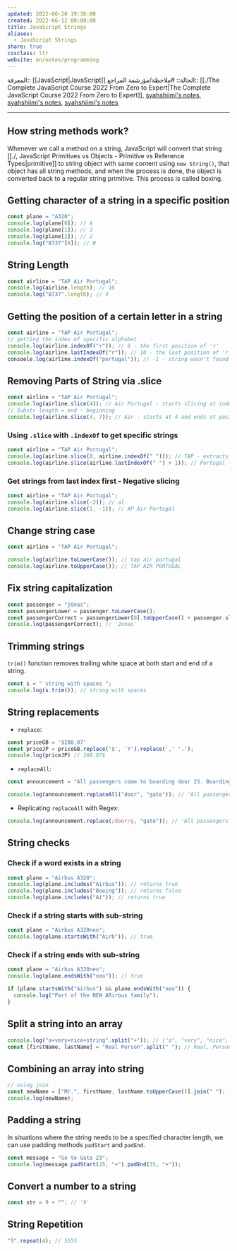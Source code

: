 ```yaml
---
updated: 2022-06-20 19:38:00
created: 2022-06-12 00:00:00
title: JavaScript Strings
aliases:
  - JavaScript Strings
share: true
cssclass: ltr
website: en/notes/programming
---
```


المعرفة:: [[JavaScript|JavaScript]]
الحالة:: #ملاحظة/مؤرشفة
المراجع:: [[./The Complete JavaScript Course 2022 From Zero to Expert|The Complete JavaScript Course 2022 From Zero to Expert]], [syahshiimi's notes](https://github.com/syahshiimi/second-brain/blob/bfa3eed7bb280d6516806e517cba1e8d3822ca21/05%20Learning/00%20JavaScript/202108112150%20Working%20With%20Strings%20Pt%201.md), [syahshiimi's notes](https://github.com/syahshiimi/second-brain/blob/bfa3eed7bb280d6516806e517cba1e8d3822ca21/05%20Learning/00%20JavaScript/202108142258%20Working%20With%20Strings%20Pt%202..md), [syahshiimi's notes](https://github.com/syahshiimi/second-brain/blob/bfa3eed7bb280d6516806e517cba1e8d3822ca21/05%20Learning/00%20JavaScript/202108142259%20Working%20With%20Strings%20Pt%203..md)

---

## How string methods work?

Whenever we call a method on a string, JavaScript will convert that string [[./, JavaScript Primitives vs Objects - Primitive vs Reference Types|primitive]] to string object with same content using `new String()`, that object has all string methods, and when the process is done, the object is converted back to a regular string primitive. This process is called boxing.

## Getting character of a string in a specific position

```js
const plane = "A320";
console.log(plane[0]); // A
console.log(plane[1]); // 3
console.log(plane[2]); // 2
console.log("B737"[0]); // B
```

## String Length

```js
const airline = "TAP Air Portugal";
console.log(airline.length); // 16
console.log("B737".length); // 4
```

## Getting the position of a certain letter in a string

```js
const airline = "TAP Air Portugal";
// getting the index of specific alphabet
console.log(airline.indexOf("r")); // 6 - the first position of 'r'
console.log(airline.lastIndexOf("r")); // 10 - the last position of 'r'
consoele.log(airline.indexOf("portugal")); // -1 - string wasn't found
```

## Removing Parts of String via .slice

```js
const airline = "TAP Air Portugal";
console.log(airline.slice(4)); // Air Portugal - starts slicing at index position 4
// Substr length = end - beginning
console.log(airline.slice(4, 7)); // Air - starts at 4 and ends at position 7
```

### Using `.slice` with `.indexOf` to get specific strings

```js
const airline = "TAP Air Portugal";
console.log(airline.slice(0, airline.indexOf(" "))); // TAP - extracts the first name in the string, followed by the space afterwards
console.log(airline.slice(airline.lastIndexOf(" ") + 1)); // Portugal - starts slicing from the last ' ' position + 1
```

### Get strings from last index first - Negative slicing

```js
const airline = "TAP Air Portugal";
console.log(airline.slice(-2)); // al
console.log(airline.slice(1, -1)); // AP Air Portugal
```

## Change string case

```js
const airline = "TAP Air Portugal";

console.log(airline.toLowerCase()); // tap air portugal
console.log(airline.toUpperCase()); // TAP AIR PORTUGAL
```

## Fix string capitalization

```js
const passenger = "jOnas";
const passengerLower = passenger.toLowerCase();
const passengerCorrect = passengerLower[0].toUpperCase() + passenger.slice(1);
console.log(passengerCorrect); // 'Jonas'
```

## Trimming strings

`trim()` function removes trailing white space at both start and end of a string.

```js
const s = " string with spaces ";
console.log(s.trim()); // string with spaces
```

## String replacements

- `replace`:

```js
const priceGB = '$288,07'
const priceJP = priceGB.replace('$', 'Y').replace(',' '.');
console.log(priceJP) // 288.07$
```

- `replaceAll`:

```js
const announcement = "All passengers come to boarding door 23. Boarding door 23";

console.log(announcement.replaceAll("door", "gate")); // 'All passengers come to boarding gate 23. Boarding gate 23' - replaces all occurences of word "door" in the string with "gate"
```

- Replicating `replaceAll` with Regex:

```js
console.log(announcement.replace(/door/g, "gate")); // 'All passengers come to boarding gate 23. Boarding gate 23'
```

## String checks

### Check if a word exists in a string

```js
const plane = "Airbus A320";
console.log(plane.includes("Airbus")); // returns true
console.log(plane.includes("Boeing")); // returns false
console.log(plane.includes("Ai")); // returns true
```

### Check if a string starts with sub-string

```js
const plane = "Airbus A320neo";
console.log(plane.startsWith("Airb")); // true
```

### Check if a string ends with sub-string

```js
const plane = "Airbus A320neo";
console.log(plane.endsWith("neo")); // true

if (plane.startsWith("Airbus") && plane.endsWith("neo")) {
  console.log("Part of the NEW ARirbus family");
}
```

## Split a string into an array

```js
console.log("a+very+nice+string".split("+")); // ["a", "very", "nice", "string"]
const [firstName, lastName] = "Real Person".split(" "); // Real, Person
```

## Combining an array into string

```js
// using join
const newName = ["Mr.", firstName, lastName.toUpperCase()].join(" ");
console.log(newName);
```

## Padding a string

In situations where the string needs to be a specified character length, we can use padding methods `padStart` and `padEnd`.

```js
const message = "Go to Gate 23";
console.log(message.padStart(25, "+").padEnd(35, "+"));
```

## Convert a number to a string

```js
const str = 9 + ""; // '9'
```

## String Repetition

```js
"5".repeat(4); // 5555
```
